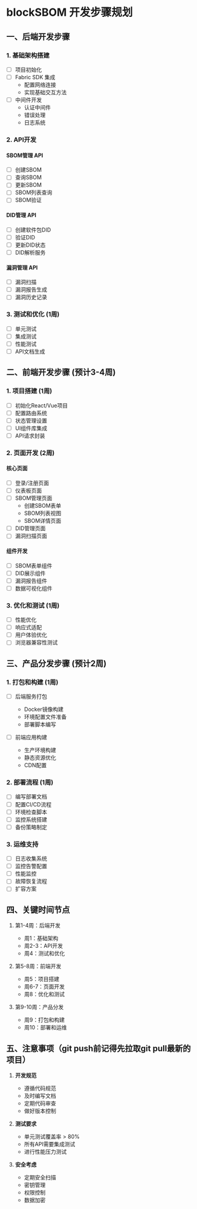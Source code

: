 # blockSBOM 开发步骤规划

## 一、后端开发步骤 

### 1. 基础架构搭建 

- [ ] 项目初始化
- [ ] Fabric SDK 集成
  - 配置网络连接
  - 实现基础交互方法
- [ ] 中间件开发
  - 认证中间件
  - 错误处理
  - 日志系统

### 2. API开发 

#### SBOM管理 API

- [ ] 创建SBOM
- [ ] 查询SBOM
- [ ] 更新SBOM
- [ ] SBOM列表查询
- [ ] SBOM验证

#### DID管理 API

- [ ] 创建软件包DID
- [ ] 验证DID
- [ ] 更新DID状态
- [ ] DID解析服务

#### 漏洞管理 API

- [ ] 漏洞扫描
- [ ] 漏洞报告生成
- [ ] 漏洞历史记录

### 3. 测试和优化 (1周)

- [ ] 单元测试
- [ ] 集成测试
- [ ] 性能测试
- [ ] API文档生成

## 二、前端开发步骤 (预计3-4周)

### 1. 项目搭建 (1周)

- [ ] 初始化React/Vue项目
- [ ] 配置路由系统
- [ ] 状态管理设置
- [ ] UI组件库集成
- [ ] API请求封装

### 2. 页面开发 (2周)

#### 核心页面

- [ ] 登录/注册页面
- [ ] 仪表板页面
- [ ] SBOM管理页面
  - 创建SBOM表单
  - SBOM列表视图
  - SBOM详情页面
- [ ] DID管理页面
- [ ] 漏洞扫描页面

#### 组件开发

- [ ] SBOM表单组件
- [ ] DID展示组件
- [ ] 漏洞报告组件
- [ ] 数据可视化组件

### 3. 优化和测试 (1周)

- [ ] 性能优化
- [ ] 响应式适配
- [ ] 用户体验优化
- [ ] 浏览器兼容性测试

## 三、产品分发步骤 (预计2周)

### 1. 打包和构建 (1周)

- [ ] 后端服务打包

  - Docker镜像构建
  - 环境配置文件准备
  - 部署脚本编写
- [ ] 前端应用构建

  - 生产环境构建
  - 静态资源优化
  - CDN配置

### 2. 部署流程 (1周)

- [ ] 编写部署文档
- [ ] 配置CI/CD流程
- [ ] 环境检查脚本
- [ ] 监控系统搭建
- [ ] 备份策略制定

### 3. 运维支持

- [ ] 日志收集系统
- [ ] 监控告警配置
- [ ] 性能监控
- [ ] 故障恢复流程
- [ ] 扩容方案

## 四、关键时间节点

1. 第1-4周：后端开发

   - 周1：基础架构
   - 周2-3：API开发
   - 周4：测试和优化
2. 第5-8周：前端开发

   - 周5：项目搭建
   - 周6-7：页面开发
   - 周8：优化和测试
3. 第9-10周：产品分发

   - 周9：打包和构建
   - 周10：部署和运维

## 五、注意事项（git push前记得先拉取git pull最新的项目）

1. **开发规范**

   - 遵循代码规范
   - 及时编写文档
   - 定期代码审查
   - 做好版本控制
2. **测试要求**

   - 单元测试覆盖率 > 80%
   - 所有API需要集成测试
   - 进行性能压力测试
3. **安全考虑**

   - 定期安全扫描
   - 密钥管理
   - 权限控制
   - 数据加密
